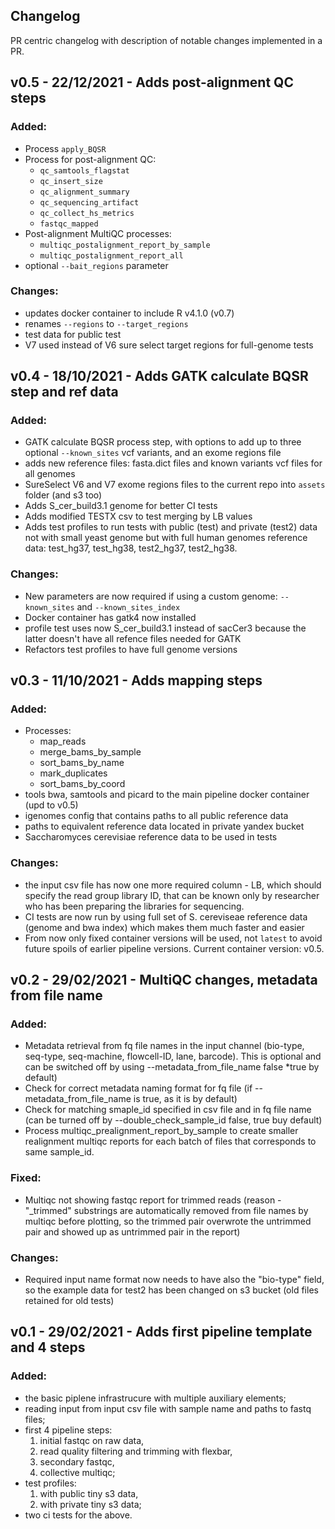 ## Changelog

PR centric changelog with description of notable changes implemented in a PR.

## v0.5 - 22/12/2021 - Adds post-alignment QC steps
### Added:
  - Process `apply_BQSR`
  - Process for post-alignment QC:
    - `qc_samtools_flagstat`
    - `qc_insert_size`
    - `qc_alignment_summary`
    - `qc_sequencing_artifact`
    - `qc_collect_hs_metrics`
    - `fastqc_mapped`
  - Post-alignment MultiQC processes:
    - `multiqc_postalignment_report_by_sample`
    - `multiqc_postalignment_report_all`
  - optional `--bait_regions` parameter

### Changes:
  - updates docker container to include R v4.1.0 (v0.7)
  - renames `--regions` to `--target_regions`
  - test data for public test
  - V7 used instead of V6 sure select target regions for full-genome tests


## v0.4 - 18/10/2021 - Adds GATK calculate BQSR step and ref data
### Added:
  - GATK calculate BQSR process step, with options to add up to three optional `--known_sites` vcf variants, and an exome regions file
  - adds new reference files: fasta.dict files and known variants vcf files for all genomes
  - SureSelect V6 and V7 exome regions files to the current repo into `assets` folder (and s3 too)
  - Adds S_cer_build3.1 genome for better CI tests
  - Adds modified TESTX csv to test merging by LB values
  - Adds test profiles to run tests with public (test) and private (test2) data not with small yeast genome but with full human genomes reference data: test_hg37, test_hg38, test2_hg37, test2_hg38.

### Changes:
  - New parameters are now required if using a custom genome: `--known_sites` and `--known_sites_index`
  - Docker container has gatk4 now installed
  - profile test uses now S_cer_build3.1 instead of sacCer3 because the latter doesn't have all refence files needed for GATK
  - Refactors test profiles to have full genome versions

## v0.3 - 11/10/2021 - Adds mapping steps
### Added:
  - Processes:
    - map_reads
    - merge_bams_by_sample
    - sort_bams_by_name
    - mark_duplicates
    - sort_bams_by_coord
  - tools bwa, samtools and picard to the main pipeline docker container (upd to v0.5)
  - igenomes config that contains paths to all public reference data
  - paths to equivalent reference data located in private yandex bucket
  - Saccharomyces cerevisiae reference data to be used in tests

### Changes:
  - the input csv file has now one more required column - LB, which should specify the read group library ID, that can be known only by researcher who has been preparing the libraries for sequencing.
  - CI tests are now run by using full set of S. cereviseae reference data (genome and bwa index) which makes them much faster and easier
  - From now only fixed container versions will be used, not `latest` to avoid future spoils of earlier pipeline versions. Current container version: v0.5.

## v0.2 - 29/02/2021 - MultiQC changes, metadata from file name
### Added:
  - Metadata retrieval from fq file names in the input channel (bio-type, seq-type, seq-machine, flowcell-ID, lane, barcode). This is optional and can be switched off by using --metadata_from_file_name false *true by default)
  - Check for correct metadata naming format for fq file (if --metadata_from_file_name is true, as it is by default)
  - Check for matching smaple_id specified in csv file and in fq file name (can be turned off by --double_check_sample_id false, true buy default)
  - Process multiqc_prealignment_report_by_sample to create smaller realignment multiqc reports for each batch of files that corresponds to same sample_id.

### Fixed:
  - Multiqc not showing fastqc report for trimmed reads (reason - "_trimmed" substrings are automatically removed from file names by multiqc before plotting, so the trimmed pair overwrote the untrimmed pair and showed up as untrimmed pair in the report)

### Changes:
  - Required input name format now needs to have also the "bio-type" field, so the example data for test2 has been changed on s3 bucket (old files retained for old tests)



## v0.1 - 29/02/2021 - Adds first pipeline template and 4 steps
### Added:
  - the basic piplene infrastrucure with multiple auxiliary elements;
  - reading input from input csv file with sample name and paths to fastq files;
  - first 4 pipeline steps:
    1. initial fastqc on raw data,
    2. read quality filtering and trimming with flexbar,
    3. secondary fastqc,
    4. collective multiqc;
  - test profiles:
    1. with public tiny s3 data,
    2. with private tiny s3 data;
  - two ci tests for the above.

